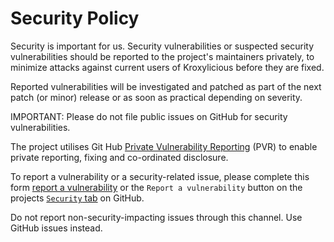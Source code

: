 # Security Policy

Security is important for us. Security vulnerabilities or suspected security vulnerabilities should be reported to the project's maintainers privately, to minimize attacks against current users of Kroxylicious before they are fixed.

Reported vulnerabilities will be investigated and patched as part of the next patch (or minor) release or as soon as practical depending on severity.

IMPORTANT: Please do not file public issues on GitHub for security vulnerabilities.

The project utilises Git Hub [Private Vulnerability Reporting](https://docs.github.com/en/code-security/security-advisories/guidance-on-reporting-and-writing-information-about-vulnerabilities/privately-reporting-a-security-vulnerability) (PVR) to enable private reporting, fixing and co-ordinated disclosure. 

To report a vulnerability or a security-related issue, please complete this form [report a vulnerability](https://github.com/kroxylicious/kroxylicious/security/advisories/new) or the `Report a vulnerability` button on the projects [`Security` tab](https://github.com/kroxylicious/kroxylicious/security) on GitHub.

Do not report non-security-impacting issues through this channel. Use GitHub issues instead.

